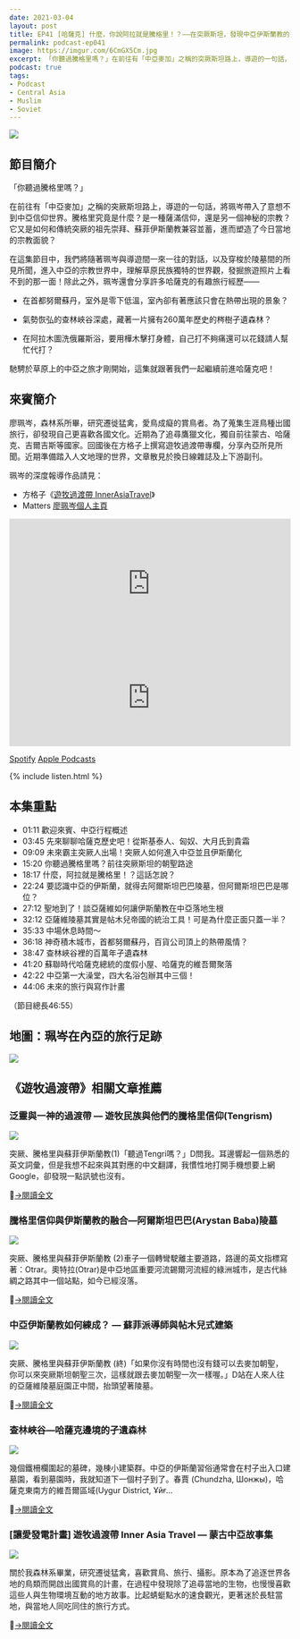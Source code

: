 ```yaml
---
date: 2021-03-04
layout: post
title: EP41 [哈薩克] 什麼，你說阿拉就是騰格里！？——在突厥斯坦，發現中亞伊斯蘭教的多元面貌 ft. 遊牧過渡帶 廖珮岑
permalink: podcast-ep041
image: https://imgur.com/6CmGX5Cm.jpg
excerpt: 「你聽過騰格里嗎？」在前往有「中亞麥加」之稱的突厥斯坦路上，導遊的一句話，將珮岑帶入了意想不到中亞信仰世界。騰格里究竟是什麼？它又是如何和傳統突厥的祖先崇拜、蘇菲伊斯蘭教兼容並蓄，進而塑造了今日當地的宗教面貌？在這集節目中，我們將隨著珮岑與導遊間一來一往的對話，進入中亞的宗教世界中，發掘旅遊照片上看不到的那一面，並且聽聽更多有趣的旅行經驗！
podcast: true
tags:
- Podcast
- Central Asia
- Muslim
- Soviet
---
```


![](https://imgur.com/6CmGX5C.jpg)

## 節目簡介

「你聽過騰格里嗎？」

在前往有「中亞麥加」之稱的突厥斯坦路上，導遊的一句話，將珮岑帶入了意想不到中亞信仰世界。騰格里究竟是什麼？是一種薩滿信仰，還是另一個神秘的宗教？它又是如何和傳統突厥的祖先崇拜、蘇菲伊斯蘭教兼容並蓄，進而塑造了今日當地的宗教面貌？

在這集節目中，我們將隨著珮岑與導遊間一來一往的對話，以及穿梭於陵墓間的所見所聞，進入中亞的宗教世界中，理解草原民族獨特的世界觀，發掘旅遊照片上看不到的那一面！除此之外，珮岑還會分享許多哈薩克的有趣旅行經歷——

* 在首都努爾蘇丹，室外是零下低溫，室內卻有著應該只會在熱帶出現的景象？

* 氣勢恢弘的查林峽谷深處，藏著一片擁有260萬年歷史的梣樹孑遺森林？

* 在阿拉木圖洗俄羅斯浴，要用樺木擊打身體，自己打不夠痛還可以花錢請人幫忙代打？

馳騁於草原上的中亞之旅才剛開始，這集就跟著我們一起繼續前進哈薩克吧！

## 來賓簡介

廖珮岑，森林系所畢，研究遷徙猛禽，愛鳥成癡的賞鳥者。為了蒐集生涯鳥種出國旅行，卻發現自己更喜歡各國文化。近期為了追尋鷹獵文化，獨自前往蒙古、哈薩克、吉爾吉斯等國家。回國後在方格子上撰寫遊牧過渡帶專欄，分享內亞所見所聞。近期準備踏入人文地理的世界，文章散見於換日線雜誌及上下游副刊。

珮岑的深度報導作品請見：
* 方格子《[遊牧過渡帶 InnerAsiaTravel](https://vocus.cc/InnerAsiaTravel)》
* Matters [廖珮岑個人主頁](https://matters.news/@flyhigh2011)

<iframe src="https://open.spotify.com/embed-podcast/episode/6WnSRXl81vYiXV5necUsP1" width="100%" height="232" frameborder="0" allowtransparency="true" allow="encrypted-media"></iframe>

<iframe allow="autoplay *; encrypted-media *; fullscreen *" frameborder="0" height="175" style="width:100%;max-width:660px;overflow:hidden;background:transparent;" sandbox="allow-forms allow-popups allow-same-origin allow-scripts allow-storage-access-by-user-activation allow-top-navigation-by-user-activation" src="https://embed.podcasts.apple.com/tw/podcast/id1518914711?i=1000511632325"></iframe>

[Spotify](https://open.spotify.com/episode/6WnSRXl81vYiXV5necUsP1)
[Apple Podcasts](https://podcasts.apple.com/tw/podcast/id1518914711?i=1000511632325)

{% include listen.html %}

## 本集重點

* 01:11 歡迎來賓、中亞行程概述
* 03:45 先來聊聊哈薩克歷史吧！從斯基泰人、匈奴、大月氏到貴霜
* 09:09 未來霸主突厥人出場！突厥人如何進入中亞並且伊斯蘭化
* 15:20 你聽過騰格里嗎？前往突厥斯坦的朝聖路途
* 18:17 什麼，阿拉就是騰格里！？這話怎說？
* 22:24 要認識中亞的伊斯蘭，就得去阿爾斯坦巴巴陵墓，但阿爾斯坦巴巴是哪位？
* 27:12 聖地到了！談亞薩維如何讓伊斯蘭教在中亞落地生根
* 32:12 亞薩維陵墓其實是帖木兒帝國的統治工具！可是為什麼正面只蓋一半？
* 35:33 中場休息時間～
* 36:18 神奇積木城市，首都努爾蘇丹，百貨公司頂上的熱帶風情？
* 38:47 查林峽谷裡的百萬年孑遺森林
* 41:20 蘇聯時代哈薩克總統的度假小屋、哈薩克的維吾爾聚落
* 42:22 中亞第一大澡堂，四大名浴包辦其中三個！
* 44:06 未來的旅行與寫作計畫

（節目總長46:55）

## 地圖：珮岑在內亞的旅行足跡

![](https://assets.matters.news/embed/282bb5ad-de56-4147-8120-6c43702ecdf5.png)

## 《遊牧過渡帶》相關文章推薦

### 泛靈與一神的過渡帶 — 遊牧民族與他們的騰格里信仰(Tengrism)

![](https://assets.matters.news/embed/230b2e86-d2f7-42ce-b71f-f3b7e01601f3.jpeg)

突厥、騰格里與蘇菲伊斯蘭教(1)「聽過Tengri嗎？」D問我。耳邊響起一個熟悉的英文詞彙，但是我想不起來與其對應的中文翻譯，我慣性地打開手機想要上網Google，卻發現一點訊號也沒有。

[→閱讀全文](https://matters.news/@flyhigh2011/bafyreialneqfgyip7fjyoyzit6g7deg7in4qyd66ndcqmswmscgry755qa)

### 騰格里信仰與伊斯蘭教的融合—阿爾斯坦巴巴(Arystan Baba)陵墓

![](https://assets.matters.news/embed/c58b0413-5492-49e8-821a-78f3ea6857a1.jpeg)

突厥、騰格里與蘇菲伊斯蘭教 (2)車子一個轉彎駛離主要道路，路邊的英文指標寫著：Otrar。奧特拉(Otrar)是中亞地區重要河流錫爾河流經的綠洲城市，是古代絲綢之路其中一個站點，如今已經沒落。

[→閱讀全文](https://matters.news/@flyhigh2011/bafyreidgxnobnqgazfzqosahkcpvwpv5kogdhjr4gdngz7e3buvtfsjexy)

### 中亞伊斯蘭教如何練成？ — 蘇菲派導師與帖木兒式建築

![](https://assets.matters.news/embed/23158a1d-731f-4ce4-8a73-e29c8e75cbd1.jpeg)

突厥、騰格里與蘇菲伊斯蘭教 (終)「如果你沒有時間也沒有錢可以去麥加朝聖，你可以來突厥斯坦朝聖三次，這樣就跟去麥加朝聖一次一樣喔。」D站在人來人往的亞薩維陵墓庭園正中間，抬頭望著陵墓。

[→閱讀全文](https://matters.news/@flyhigh2011/bafyreiani2jieutj4gxgcf2rbuxftyn4zk6cpvvo4m33ftcoxk2amaib5q)

### 查林峽谷—哈薩克邊境的孑遺森林

![](https://assets.matters.news/embed/1a9451e5-455d-469f-8701-acc60db3fa03.jpeg)

幾個鐵柵欄圍起的墓碑，幾棟小建築群。中亞的伊斯蘭習俗通常會在村子出入口建墓園，看到墓園時，我就知道下一個村子到了。春賈 (Chundzha, Шонжы)，哈薩克東南方的維吾爾區域(Uygur District, Ұйғ...

[→閱讀全文](https://matters.news/@flyhigh2011/bafyreihm5ih7ogfe52a2tjzsgdwekw7v7woabqt5clbha53niiulz46di4)

### [讓愛發電計畫] 遊牧過渡帶 Inner Asia Travel — 蒙古中亞故事集

![](https://assets.matters.news/embed/55c93e07-9b5a-45cd-8a09-e4fd0441c538.png)

關於我森林系畢業，研究遷徙猛禽，喜歡賞鳥、旅行、攝影。原本為了追逐世界各地的鳥類而開啟出國賞鳥的計畫，在過程中發現除了追尋當地的生物，也慢慢喜歡這些人與生物環境互動的地方故事。比起蜻蜓點水的速食觀光，更著迷於長駐當地，與當地人同吃同住的旅行方式。

[→閱讀全文](https://matters.news/@flyhigh2011/bafyreihvnoape42jsr7rvwvl6jq74oqxnlssmgklhwvvdtnunutg4p37n4)
